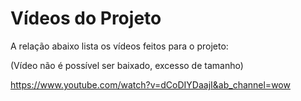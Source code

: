 # Vídeos do Projeto
A relação abaixo lista os vídeos feitos para o projeto:

(Vídeo não é possível ser baixado, excesso de tamanho) 

https://www.youtube.com/watch?v=dCoDIYDaajI&ab_channel=wow
